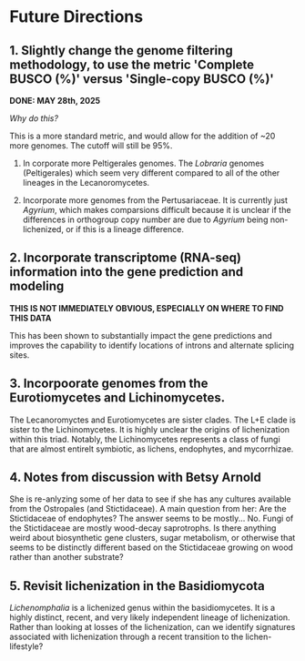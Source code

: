 # Future Directions

## 1. Slightly change the genome filtering methodology, to use the metric 'Complete BUSCO (%)' versus 'Single-copy BUSCO (%)'

**DONE: MAY 28th, 2025**

*Why do this?* 

This is a more standard metric, and would allow for the addition of ~20 more genomes. The cutoff will still be 95%.

1. In corporate more Peltigerales genomes. The *Lobraria* genomes (Peltigerales) which seem very different compared to all of the other lineages in the Lecanoromycetes.

2. Incorporate more genomes from the Pertusariaceae. It is currently just *Agyrium*, which makes comparsions difficult because it is unclear if the differences in orthogroup copy number are due to *Agyrium* being non-lichenized, or if this is a lineage difference.

## 2. Incorporate transcriptome (RNA-seq) information into the gene prediction and modeling

**THIS IS NOT IMMEDIATELY OBVIOUS, ESPECIALLY ON WHERE TO FIND THIS DATA**

This has been shown to substantially impact the gene predictions and improves the capability to identify locations of introns and alternate splicing sites.

## 3. Incorpoorate genomes from the Eurotiomycetes and Lichinomycetes.

The Lecanoromyctes and Eurotiomycetes are sister clades. The L+E clade is sister to the Lichinomycetes. It is highly unclear the origins of lichenization within this triad. Notably, the Lichinomycetes represents a class of fungi that are almost entirelt symbiotic, as lichens, endophytes, and mycorrhizae.

## 4. Notes from discussion with Betsy Arnold

She is re-anlyzing some of her data to see if she has any cultures available from the Ostropales (and Stictidaceae). A main question from her: Are the Stictidaceae of endophytes? The answer seems to be mostly... No. Fungi of the Stictidaceae are mostly wood-decay saprotrophs. Is there anything weird about biosynthetic gene clusters, sugar metabolism, or otherwise that seems to be distinctly different based on the Stictidaceae growing on wood rather than another substrate?

## 5. Revisit lichenization in the Basidiomycota

*Lichenomphalia* is a lichenized genus within the basidiomycetes. It is a highly distinct, recent, and very likely independent lineage of lichenization. Rather than looking at losses of the lichenization, can we identify signatures associated with lichenization through a recent transition to the lichen-lifestyle?
